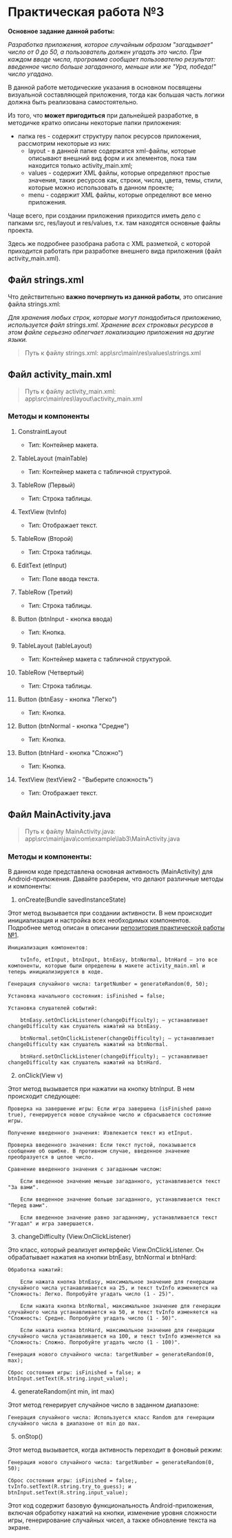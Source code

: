 # Практическая работа №3

**Основное задание данной работы:**

*Разработка приложения, которое случайным образом "загадывает" число от 0 до 50, а пользователь должен угадать это число. 
При каждом вводе числа, программа сообщает пользователю результат: введенное число больше загаданного,
меньше или же "Ура, победа!" число угадано.*

В данной работе методические указания в основном посвящены визуальной составляющей приложения, 
тогда как большая часть логики должна быть реализована самостоятельно.

Из того, что **может пригодиться** при дальнейшей разработке, в методичке кратко описаны некоторые папки приложения:

- папка res - содержит структуру папок ресурсов приложения,
рассмотрим некоторые из них:
  - layout - в данной папке содержатся xml-файлы, которые
  описывают внешний вид форм и их элементов, пока там находится только
  activity_main.xml;
  - values - содержит XML файлы, которые определяют простые
  значения, таких ресурсов как, строки, числа, цвета, темы, стили, которые
  можно использовать в данном проекте;
  - menu - содержит XML файлы, которые определяют все меню
  приложения.
  
Чаще всего, при создании приложения приходится иметь дело с папками
src, res/layout и res/values, т.к. там находятся основные файлы проекта.

Здесь же подробнее разобрана работа с XML разметкой, 
с которой приходится работать при разработке внешнего вида приложения (файл activity_main.xml).



## Файл strings.xml

Что действительно **важно почерпнуть из данной работы**, это описание файла strings.xml:

_Для хранения любых строк, которые могут понадобиться приложению, используется файл strings.xml.
Хранение всех строковых ресурсов в этом файле серьезно облегчает локализацию приложения на другие языки._

> Путь к файлу strings.xml: app\src\main\res\values\strings.xml

## Файл activity_main.xml

> Путь к файлу activity_main.xml: app\src\main\res\layout\activity_main.xml

### Методы и компоненты

1. ConstraintLayout

   - Тип: Контейнер макета.

2. TableLayout (mainTable)

   - Тип: Контейнер макета с табличной структурой.

3. TableRow (Первый)

   - Тип: Строка таблицы.

4. TextView (tvInfo)

   - Тип: Отображает текст.

5. TableRow (Второй)

   - Тип: Строка таблицы.

6. EditText (etInput)

   - Тип: Поле ввода текста.

7. TableRow (Третий)

   - Тип: Строка таблицы.

8. Button (btnInput - кнопка ввода)

   - Тип: Кнопка.

9. TableLayout (tableLayout)

   - Тип: Контейнер макета с табличной структурой.

10. TableRow (Четвертый)

    - Тип: Строка таблицы.

11. Button (btnEasy - кнопка "Легко")

    - Тип: Кнопка.

12. Button (btnNormal - кнопка "Средне")

    - Тип: Кнопка.

13. Button (btnHard - кнопка "Сложно")

    - Тип: Кнопка.

14. TextView (textView2 - "Выберите сложность")

    - Тип: Отображает текст.


## Файл MainActivity.java

> Путь к файлу MainActivity.java:  app\src\main\java\com\example\lab3\MainActivity.java

### Методы и компоненты:

В данном коде представлена основная активность (MainActivity) для Android-приложения. Давайте разберем, что делают различные методы и компоненты:
    
1. onCreate(Bundle savedInstanceState)

Этот метод вызывается при создании активности. В нем происходит инициализация и настройка всех необходимых компонентов.
Подробнее метод описан в описании [репозитория практической работы №1](https://github.com/SemkiPivo/java_android_lab1.git).
    

    Инициализация компонентов:

        tvInfo, etInput, btnInput, btnEasy, btnNormal, btnHard — это все компоненты, которые были определены в макете activity_main.xml и теперь инициализируются в коде.

    Генерация случайного числа: targetNumber = generateRandom(0, 50);

    Установка начального состояния: isFinished = false;

    Установка слушателей событий:

        btnEasy.setOnClickListener(changeDifficulty); — устанавливает changeDifficulty как слушатель нажатий на btnEasy.

        btnNormal.setOnClickListener(changeDifficulty); — устанавливает changeDifficulty как слушатель нажатий на btnNormal.

        btnHard.setOnClickListener(changeDifficulty); — устанавливает changeDifficulty как слушатель нажатий на btnHard.

2. onClick(View v)

Этот метод вызывается при нажатии на кнопку btnInput. В нем происходит следующее:

    Проверка на завершение игры: Если игра завершена (isFinished равно true), генерируется новое случайное число и сбрасывается состояние игры.

    Получение введенного значения: Извлекается текст из etInput.

    Проверка введенного значения: Если текст пустой, показывается сообщение об ошибке. В противном случае, введенное значение преобразуется в целое число.

    Сравнение введенного значения с загаданным числом:

        Если введенное значение меньше загаданного, устанавливается текст "За вами".

        Если введенное значение больше загаданного, устанавливается текст "Перед вами".

        Если введенное значение равно загаданному, устанавливается текст "Угадал" и игра завершается.

3. changeDifficulty (View.OnClickListener)

Это класс, который реализует интерфейс View.OnClickListener. Он обрабатывает нажатия на кнопки btnEasy, btnNormal и btnHard:

    Обработка нажатий:

        Если нажата кнопка btnEasy, максимальное значение для генерации случайного числа устанавливается на 25, и текст tvInfo изменяется на "Сложность: Легко. Попробуйте угадать число (1 - 25)".

        Если нажата кнопка btnNormal, максимальное значение для генерации случайного числа устанавливается на 50, и текст tvInfo изменяется на "Сложность: Средне. Попробуйте угадать число (1 - 50)".

        Если нажата кнопка btnHard, максимальное значение для генерации случайного числа устанавливается на 100, и текст tvInfo изменяется на "Сложность: Сложно. Попробуйте угадать число (1 - 100)".

    Генерация нового случайного числа: targetNumber = generateRandom(0, max);

    Сброс состояния игры: isFinished = false; и btnInput.setText(R.string.input_value);

4. generateRandom(int min, int max)

Этот метод генерирует случайное число в заданном диапазоне:

    Генерация случайного числа: Используется класс Random для генерации случайного числа в диапазоне от min до max.

5. onStop()

Этот метод вызывается, когда активность переходит в фоновый режим:

    Генерация нового случайного числа: targetNumber = generateRandom(0, 50);

    Сброс состояния игры: isFinished = false;, tvInfo.setText(R.string.try_to_guess); и btnInput.setText(R.string.input_value);



Этот код содержит базовую функциональность Android-приложения, включая обработку нажатий на кнопки, изменение уровня сложности игры, генерирование случайных чисел, а также обновление текста на экране.
